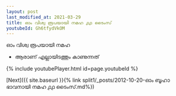 ```yaml
---
layout: post
last_modified_at: 2021-03-29
title: ഓം വിശ്വ രൂപയായി നമഹ ൧൧ ടൈംസ്
youtubeId: Gh6tfydVkOM
---
```

 
 
 ഓം വിശ്വ രൂപയായി നമഹ 
 
 -  ആരാണ് എല്ലായിടത്തും കാണുന്നത് 
 
  
 
  
 
 
 
 
 
 


{% include youtubePlayer.html id=page.youtubeId %}
 
[Next]({{ site.baseurl }}{% link  split1/_posts/2012-10-20-ഓം ബൂഹാ ഭാവനായി നമഹ ൧൧ ടൈംസ്.md%})
 
